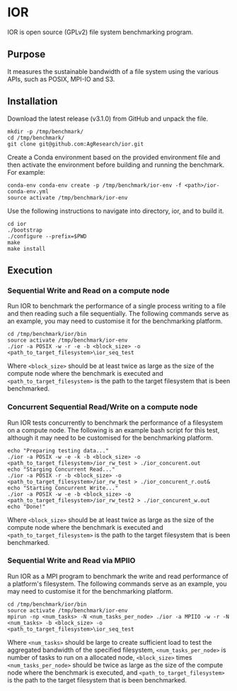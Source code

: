 # IOR

IOR is open source (GPLv2) file system benchmarking program.

## Purpose

It measures the sustainable bandwidth of a file system  using the various APIs, such as POSIX, MPI-IO and S3.

## Installation

Download the latest release (v3.1.0) from GitHub and unpack the file.

```
mkdir -p /tmp/benchmark/
cd /tmp/benchmark/
git clone git@github.com:AgResearch/ior.git

```

Create a Conda environment based on the provided environment file and then activate the environment before building and running the benchmark.  For example:

```
conda-env conda-env create -p /tmp/benchmark/ior-env -f <path>/ior-conda-env.yml
source activate /tmp/benchmark/ior-env
```

Use the following instructions to navigate into directory, ior, and to build it.

```
cd ior
./bootstrap
./configure --prefix=$PWD
make
make install
```

## Execution

### Sequential Write and Read on a compute node

Run IOR to benchmark the performance of a single process writing to a file and then reading such a file sequentially. The following commands serve as an example, you may need to customise it for the benchmarking platform. 

```
cd /tmp/benchmark/ior/bin
source activate /tmp/benchmark/ior-env
./ior -a POSIX -w -r -e -b <block_size> -o <path_to_target_filesystem>\ior_seq_test
```

Where ```<block_size>``` should be at least twice as large as the size of the compute node where the benchmark is executed and ``` <path_to_target_filesystem>``` is the path to the target filesystem that is been benchmarked.

### Concurrent Sequential Read/Write on a compute node

Run IOR tests concurrently to benchmark the performance of a filesystem on a compute node. The following is an example bash script for this test, although it may need to be customised for the benchmarking platform.

```
echo "Preparing testing data..."
./ior -a POSIX -w -e -k -b <block_size> -o <path_to_target_filesystem>/ior_rw_test > ./ior_concurent.out
echo "Starging Concurrent Read..."
./ior -a POSIX -r -b <block_size> -o <path_to_target_filesystem>/ior_rw_test > ./ior_concurent_r.out&
echo "Starting Concurrent Write..."
./ior -a POSIX -w -e -b <block_size> -o <path_to_target_filesystem>/ior_rw_test2 > ./ior_concurent_w.out
echo "Done!"
```

Where ```<block_size>``` should be at least twice as large as the size of the compute node where the benchmark is executed and ``` <path_to_target_filesystem>``` is the path to the target filesystem that is been benchmarked.

### Sequential Write and Read via MPIIO

Run IOR as a MPI program to benchmark the write and read performance of a platform's filesystem.  The following commands serve as an example, you may need to customise it for the benchmarking platform.

```
cd /tmp/benchmark/ior/bin
source activate /tmp/benchmark/ior-env
mpirun -np <num_tasks> -N <num_tasks_per_node> ./ior -a MPIIO -w -r -N <num_tasks> -b <block_size> -o <path_to_target_filesystem>\ior_seq_test
```

Where ```<num_tasks>``` should be large to create sufficient load to test the aggregated bandwidth of the specified filesystem, ```<num_tasks_per_node>``` is number of tasks to run on a allocated node,  ```<block_size>``` times ```<num_tasks_per_node>``` should be twice as large as the size of the compute node where the benchmark is executed, and ```<path_to_target_filesystem>``` is the path to the target filesystem that is been benchmarked.
